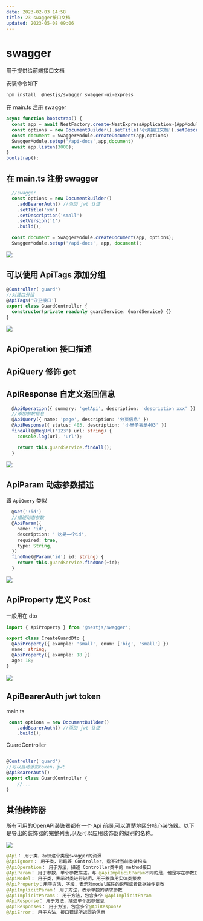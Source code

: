 ```yaml
---
date: 2023-02-03 14:58
title: 23-swagger接口文档
updated: 2023-05-08 09:06
---
```


# swagger

用于提供给前端接口文档

安装命令如下

```sh
npm install  @nestjs/swagger swagger-ui-express
```

在 main.ts 注册 swagger

```ts
async function bootstrap() {
  const app = await NestFactory.create<NestExpressApplication>(AppModule);
  const options = new DocumentBuilder().setTitle('小满接口文档').setDescription('描述，。。。').setVersion('1').build()
  const document = SwaggerModule.createDocument(app,options)
  SwaggerModule.setup('/api-docs',app,document)
  await app.listen(3000);
}
bootstrap();
```

## 在 main.ts 注册 swagger

```ts
  //swagger
  const options = new DocumentBuilder()
    .addBearerAuth() //添加 jwt 认证
    .setTitle('xm')
    .setDescription('small')
    .setVersion('1')
    .build();

  const document = SwaggerModule.createDocument(app, options);
  SwaggerModule.setup('/api-docs', app, document);
```

![](./_images/image-2023-02-03_15-31-20-444-23-swagger接口文档.png)

## 可以使用 ApiTags 添加分组

```ts
@Controller('guard')
//对接口分组
@ApiTags('守卫接口')
export class GuardController {
  constructor(private readonly guardService: GuardService) {}
}
```

![](./_images/image-2023-02-03_15-34-25-469-23-swagger接口文档.png)

## ApiOperation 接口描述

## ApiQuery 修饰 get

## ApiResponse 自定义返回信息

```ts
  @ApiOperation({ summary: 'getApi', description: 'description xxx' })
  //添加参数信息
  @ApiQuery({ name: 'page', description: '分页信息' })
  @ApiResponse({ status: 403, description: '小黑子我是403' })
  findAll(@ReqUrl('123') url: string) {
    console.log(url, 'url');

    return this.guardService.findAll();
  }
```

![](./_images/image-2023-02-03_15-36-55-256-23-swagger接口文档.png)

## ApiParam 动态参数描述

跟 `ApiQuery` 类似

```ts
  @Get(':id')
  //描述动态参数
  @ApiParam({
    name: 'id',
    description: ' 这是一个id',
    required: true,
    type: String,
  })
  findOne(@Param('id') id: string) {
    return this.guardService.findOne(+id);
  }
```

![](./_images/image-2023-02-03_15-41-25-986-23-swagger接口文档.png)

## ApiProperty 定义 Post

一般用在 dto

```ts
import { ApiProperty } from '@nestjs/swagger';

export class CreateGuardDto {
  @ApiProperty({ example: 'small', enum: ['big', 'small'] })
  name: string;
  @ApiProperty({ example: 18 })
  age: 18;
}

```

![](./_images/image-2023-02-03_15-38-30-128-23-swagger接口文档.png)

## ApiBearerAuth jwt token

main.ts

```ts
 const options = new DocumentBuilder()
    .addBearerAuth() //添加 jwt 认证
    .build();
```

GuardController

```ts

@Controller('guard')
//可以自动添加token，jwt
@ApiBearerAuth()
export class GuardController {
    //...
}
```

## 其他装饰器

所有可用的OpenAPI装饰器都有一个 Api 前缀,可以清楚地区分核心装饰器。以下是导出的装饰器的完整列表,以及可以应用装饰器的级别的名称。

![](./_images/image-2023-02-03_15-45-34-003-23-swagger接口文档.png)



```java
@Api： 用于类，标识这个类是swagger的资源
@ApiIgnore： 用于类，忽略该 Controller，指不对当前类做扫描
@ApiOperation： 用于方法，描述 Controller类中的 method接口
@ApiParam： 用于参数，单个参数描述，与 @ApiImplicitParam不同的是，他是写在参数左侧的。如（ @ApiParam(name="username",value="用户名")Stringusername）
@ApiModel： 用于类，表示对类进行说明，用于参数用实体类接收
@ApiProperty：用于方法，字段，表示对model属性的说明或者数据操作更改
@ApiImplicitParam： 用于方法，表示单独的请求参数
@ApiImplicitParams： 用于方法，包含多个 @ApiImplicitParam
@ApiResponse： 用于方法，描述单个出参信息
@ApiResponses： 用于方法，包含多个@ApiResponse
@ApiError： 用于方法，接口错误所返回的信息
```